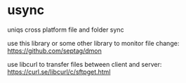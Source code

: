 # usync
uniqs cross platform file and folder sync

use this library or some other library to monitor file change:
https://github.com/septag/dmon

use libcurl to transfer files between client and server:
https://curl.se/libcurl/c/sftpget.html
